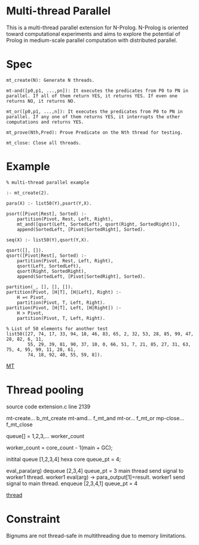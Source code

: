 # Multi-thread Parallel
This is a multi-thread parallel extension for N-Prolog. N-Prolog is oriented toward computational experiments and aims to explore the potential of Prolog in medium-scale parallel computation with distributed parallel.


# Spec

    mt_create(N): Generate N threads.

    mt-and([p0,p1, ...,pn]): It executes the predicates from P0 to PN in parallel. If all of them return YES, it returns YES. If even one returns NO, it returns NO.

    mt_or([p0,p1, ...,n]): It executes the predicates from P0 to PN in parallel. If any one of them returns YES, it interrupts the other computations and returns YES.

    mt_prove(Nth,Pred): Prove Predicate on the Nth thread for testing.

    mt_close: Close all threads.
   

# Example

```
% multi-thread parallel example

:- mt_create(2).

para(X) :- list50(Y),psort(Y,X).

psort([Pivot|Rest], Sorted) :-
    partition(Pivot, Rest, Left, Right), 
    mt_and([qsort(Left, SortedLeft), qsort(Right, SortedRight)]),       
    append(SortedLeft, [Pivot|SortedRight], Sorted). 

seq(X) :- list50(Y),qsort(Y,X).

qsort([], []).
qsort([Pivot|Rest], Sorted) :-
    partition(Pivot, Rest, Left, Right), 
    qsort(Left, SortedLeft),          
    qsort(Right, SortedRight),       
    append(SortedLeft, [Pivot|SortedRight], Sorted). 

partition(_, [], [], []). 
partition(Pivot, [H|T], [H|Left], Right) :-
    H =< Pivot,  
    partition(Pivot, T, Left, Right).
partition(Pivot, [H|T], Left, [H|Right]) :-
    H > Pivot,  
    partition(Pivot, T, Left, Right).

% List of 50 elements for another test
list50([27, 74, 17, 33, 94, 18, 46, 83, 65, 2, 32, 53, 28, 85, 99, 47, 28, 82, 6, 11,
        55, 29, 39, 81, 90, 37, 10, 0, 66, 51, 7, 21, 85, 27, 31, 63, 75, 4, 95, 99, 11, 28, 61,
        74, 18, 92, 40, 55, 59, 8]).

```
[MT](para3.png)

# Thread pooling
source code extension.c line 2139

mt-create... b_mt_create
mt-amd... f_mt_and
mt-or... f_mt_or
mp-close... f_mt_close

queue[] = 1,2,3,... worker_count

worker_count = core_count - 1(main + GC);


initital
queue  [1,2,3,4]  hexa core
queue_pt = 4;

eval_para(arg)
dequeue [2,3,4]
queue_pt = 3
main thread send signal to worker1 thread.
worker1 eval(arg) -> para_output[1]=result.
worker1 send signal to main thread.
enqueue [2,3,4,1]
queue_pt = 4

[thread](para4.png)

# Constraint
Bignums are not thread-safe in multithreading due to memory limitations.